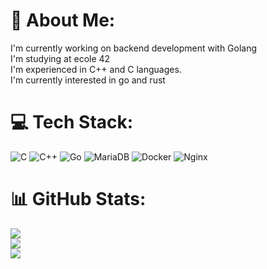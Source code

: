 # 💫 About Me:
I'm currently working on backend development with Golang<br>I'm studying at ecole 42<br>I'm experienced in C++ and C languages.<br>I'm currently interested in go and rust


# 💻 Tech Stack:
![C](https://img.shields.io/badge/c-%2300599C.svg?style=for-the-badge&logo=c&logoColor=white) ![C++](https://img.shields.io/badge/c++-%2300599C.svg?style=for-the-badge&logo=c%2B%2B&logoColor=white) ![Go](https://img.shields.io/badge/go-%2300ADD8.svg?style=for-the-badge&logo=go&logoColor=white) ![MariaDB](https://img.shields.io/badge/MariaDB-003545?style=for-the-badge&logo=mariadb&logoColor=white) ![Docker](https://img.shields.io/badge/docker-%230db7ed.svg?style=for-the-badge&logo=docker&logoColor=white) ![Nginx](https://img.shields.io/badge/nginx-%23009639.svg?style=for-the-badge&logo=nginx&logoColor=white)
# 📊 GitHub Stats:
![](https://github-readme-stats.vercel.app/api?username=Schattenernte&theme=nightowl&hide_border=false&include_all_commits=false&count_private=false)<br/>
![](https://github-readme-streak-stats.herokuapp.com/?user=Schattenernte&theme=nightowl&hide_border=false)<br/>
![](https://github-readme-stats.vercel.app/api/top-langs/?username=Schattenernte&theme=nightowl&hide_border=false&include_all_commits=false&count_private=false&layout=compact)

<!-- Proudly created with GPRM ( https://gprm.itsvg.in ) -->
